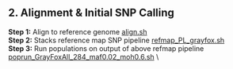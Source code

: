 ## 2. Alignment & Initial SNP Calling
**Step 1:** Align to reference genome [align.sh](https://github.com/squisquater/Cryptic-Gray-Fox-Lineages-Secondary-Contact/blob/main/02.Alignment-SNPcalling/align.sh) \
**Step 2:** Stacks reference map SNP pipeline [refmap_PL_grayfox.sh](https://github.com/squisquater/Cryptic-Gray-Fox-Lineages-Secondary-Contact/blob/main/02.Alignment-SNPcalling/refmap_PL_grayfox.sh) \
**Step 3:** Run populations on output of above refmap pipeline [poprun_GrayFoxAll_284_maf0.02_moh0.6.sh](https://github.com/squisquater/Cryptic-Gray-Fox-Lineages-Secondary-Contact/blob/main/02.Alignment-SNPcalling/poprun_GrayFoxAll_284_maf0.02_moh0.6.sh) \
